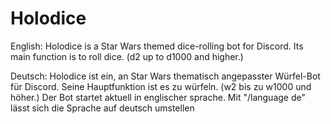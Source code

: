 # Holodice
English:
Holodice is a Star Wars themed dice-rolling bot for Discord.
Its main function is to roll dice. (d2 up to d1000 and higher.)

Deutsch:
Holodice ist ein, an Star Wars thematisch angepasster Würfel-Bot für Discord.
Seine Hauptfunktion ist es zu würfeln. (w2 bis zu w1000 und höher.)
Der Bot startet aktuell in englischer sprache.
Mit "/language de" lässt sich die Sprache auf deutsch umstellen
